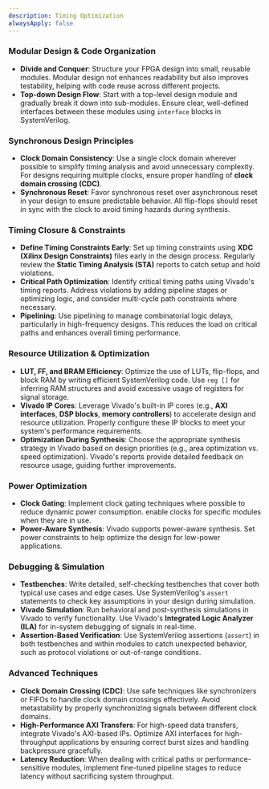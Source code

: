 ```yaml
---
description: Timing Optimization
alwaysApply: false
---
```



### Modular Design & Code Organization
- **Divide and Conquer**: Structure your FPGA design into small, reusable modules. Modular design not enhances readability but also improves testability, helping with code reuse across different projects.
- **Top-down Design Flow**: Start with a top-level design module and gradually break it down into sub-modules. Ensure clear, well-defined interfaces between these modules using `interface` blocks in SystemVerilog.

### Synchronous Design Principles
- **Clock Domain Consistency**: Use a single clock domain wherever possible to simplify timing analysis and avoid unnecessary complexity. For designs requiring multiple clocks, ensure proper handling of **clock domain crossing (CDC)**.
- **Synchronous Reset**: Favor synchronous reset over asynchronous reset in your design to ensure predictable behavior. All flip-flops should reset in sync with the clock to avoid timing hazards during synthesis.

### Timing Closure & Constraints
- **Define Timing Constraints Early**: Set up timing constraints using **XDC (Xilinx Design Constraints)** files early in the design process. Regularly review the **Static Timing Analysis (STA)** reports to catch setup and hold violations.
- **Critical Path Optimization**: Identify critical timing paths using Vivado's timing reports. Address violations by adding pipeline stages or optimizing logic, and consider multi-cycle path constraints where necessary.
- **Pipelining**: Use pipelining to manage combinatorial logic delays, particularly in high-frequency designs. This reduces the load on critical paths and enhances overall timing performance.

### Resource Utilization & Optimization
- **LUT, FF, and BRAM Efficiency**: Optimize the use of LUTs, flip-flops, and block RAM by writing efficient SystemVerilog code. Use `reg []` for inferring RAM structures and avoid excessive usage of registers for signal storage.
- **Vivado IP Cores**: Leverage Vivado's built-in IP cores (e.g., **AXI interfaces**, **DSP blocks**, **memory controllers**) to accelerate design and resource utilization. Properly configure these IP blocks to meet your system's performance requirements.
- **Optimization During Synthesis**: Choose the appropriate synthesis strategy in Vivado based on design priorities (e.g., area optimization vs. speed optimization). Vivado's reports provide detailed feedback on resource usage, guiding further improvements.

### Power Optimization
- **Clock Gating**: Implement clock gating techniques where possible to reduce dynamic power consumption. enable clocks for specific modules when they are in use.
- **Power-Aware Synthesis**: Vivado supports power-aware synthesis. Set power constraints to help optimize the design for low-power applications.

### Debugging & Simulation
- **Testbenches**: Write detailed, self-checking testbenches that cover both typical use cases and edge cases. Use SystemVerilog's `assert` statements to check key assumptions in your design during simulation.
- **Vivado Simulation**: Run behavioral and post-synthesis simulations in Vivado to verify functionality. Use Vivado's **Integrated Logic Analyzer (ILA)** for in-system debugging of signals in real-time.
- **Assertion-Based Verification**: Use SystemVerilog assertions (`assert`) in both testbenches and within modules to catch unexpected behavior, such as protocol violations or out-of-range conditions.

### Advanced Techniques
- **Clock Domain Crossing (CDC)**: Use safe techniques like synchronizers or FIFOs to handle clock domain crossings effectively. Avoid metastability by properly synchronizing signals between different clock domains.
- **High-Performance AXI Transfers**: For high-speed data transfers, integrate Vivado's AXI-based IPs. Optimize AXI interfaces for high-throughput applications by ensuring correct burst sizes and handling backpressure gracefully.
- **Latency Reduction**: When dealing with critical paths or performance-sensitive modules, implement fine-tuned pipeline stages to reduce latency without sacrificing system throughput.